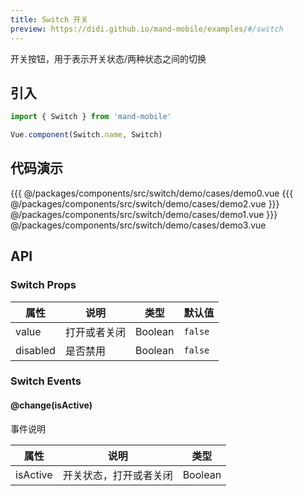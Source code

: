 ```yaml
---
title: Switch 开关
preview: https://didi.github.io/mand-mobile/examples/#/switch
---
```


开关按钮，用于表示开关状态/两种状态之间的切换

## 引入

```javascript
import { Switch } from 'mand-mobile'

Vue.component(Switch.name, Switch)
```

## 代码演示
<!-- DEMO -->
<MDDemoWrapper>
<!-- left wrapper -->
{{{ @/packages/components/src/switch/demo/cases/demo0.vue
{{{ @/packages/components/src/switch/demo/cases/demo2.vue
<!-- right wrapper -->
}}} @/packages/components/src/switch/demo/cases/demo1.vue
}}} @/packages/components/src/switch/demo/cases/demo3.vue
</MDDemoWrapper>

## API

### Switch Props
|属性 | 说明 | 类型 | 默认值|
|----|-----|------|------|
|value|打开或者关闭|Boolean|`false`|
|disabled|是否禁用|Boolean|`false`|

### Switch Events

#### @change(isActive)
事件说明

|属性 | 说明 | 类型 |
|----|-----|------|
|isActive|开关状态，打开或者关闭|Boolean|
